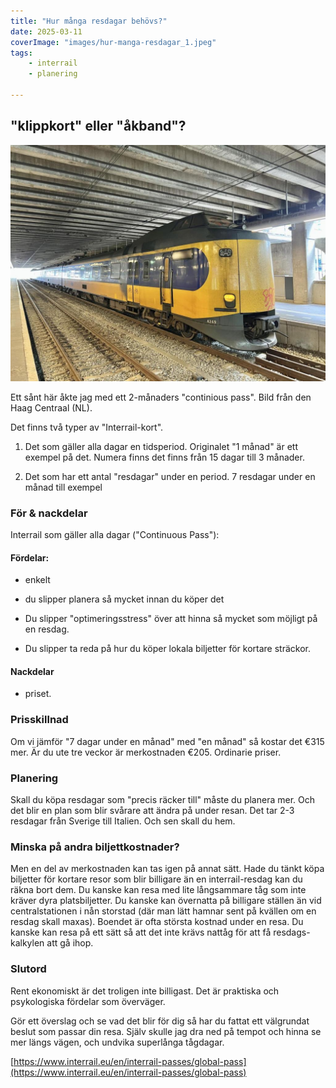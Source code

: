 ```yaml
---
title: "Hur många resdagar behövs?"
date: 2025-03-11
coverImage: "images/hur-manga-resdagar_1.jpeg"
tags:
    - interrail
    - planering
  
---
```


## "klippkort" eller "åkband"?

![](images/hur-manga-resdagar_1.jpeg?w=1024)

<figcaption>

Ett sånt här åkte jag med ett 2-månaders "continious pass". Bild från den Haag Centraal (NL).

</figcaption>

Det finns två typer av "Interrail-kort".

1. Det som gäller alla dagar en tidsperiod. Originalet "1 månad" är ett exempel på det. Numera finns det finns från 15 dagar till 3 månader.

2. Det som har ett antal "resdagar" under en period. 7 resdagar under en månad till exempel

### För & nackdelar

Interrail som gäller alla dagar ("Continuous Pass"):

#### Fördelar:

- enkelt

- du slipper planera så mycket innan du köper det

- Du slipper "optimeringsstress" över att hinna så mycket som möjligt på en resdag.

- Du slipper ta reda på hur du köper lokala biljetter för kortare sträckor.

#### Nackdelar

- priset.

### Prisskillnad

Om vi jämför "7 dagar under en månad" med "en månad" så kostar det €315 mer. Är du ute tre veckor är merkostnaden €205. Ordinarie priser.

### Planering

Skall du köpa resdagar som "precis räcker till" måste du planera mer. Och det blir en plan som blir svårare att ändra på under resan. Det tar 2-3 resdagar från Sverige till Italien. Och sen skall du hem.

### Minska på andra biljettkostnader?

Men en del av merkostnaden kan tas igen på annat sätt. Hade du tänkt köpa biljetter för kortare resor som blir billigare än en interrail-resdag kan du räkna bort dem. Du kanske kan resa med lite långsammare tåg som inte kräver dyra platsbiljetter. Du kanske kan övernatta på billigare ställen än vid centralstationen i nån storstad (där man lätt hamnar sent på kvällen om en resdag skall maxas). Boendet är ofta största kostnad under en resa. Du kanske kan resa på ett sätt så att det inte krävs nattåg för att få resdags-kalkylen att gå ihop.

### Slutord

Rent ekonomiskt är det troligen inte billigast. Det är praktiska och psykologiska fördelar som överväger.

Gör ett överslag och se vad det blir för dig så har du fattat ett välgrundat beslut som passar din resa. Själv skulle jag dra ned på tempot och hinna se mer längs vägen, och undvika superlånga tågdagar.

[https://www.interrail.eu/en/interrail-passes/global-pass](https://www.interrail.eu/en/interrail-passes/global-pass)
